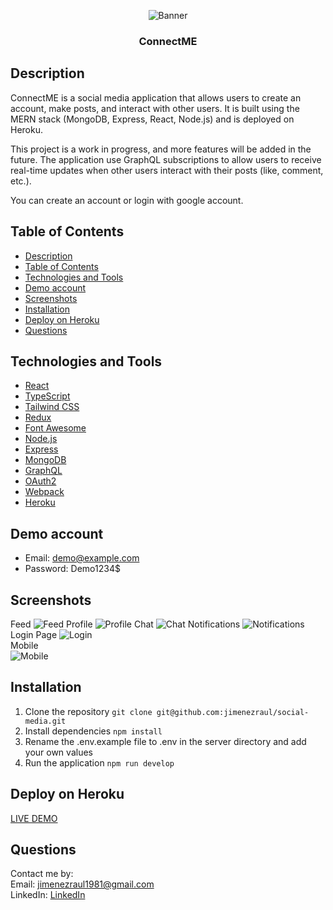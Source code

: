 <p align="center">
    <img src="server/public/screenshots/home.png" alt="Banner">
</p>

<h3 align="center">ConnectME</h3>

## Description
ConnectME is a social media application that allows users to create an account, make posts, and interact with other users. It is built using the MERN stack (MongoDB, Express, React, Node.js) and is deployed on Heroku.

This project is a work in progress, and more features will be added in the future. The application use GraphQL subscriptions to allow users to receive real-time updates when other users interact with their posts (like, comment, etc.).

You can create an account or login with google account.

## Table of Contents
- [Description](#description)
- [Table of Contents](#table-of-contents)
- [Technologies and Tools](#technologies-and-tools)
- [Demo account](#demo-account)
- [Screenshots](#screenshots)
- [Installation](#installation)
- [Deploy on Heroku](#deploy-on-heroku)
- [Questions](#questions)

## Technologies and Tools
- [React](https://reactjs.org/)
- [TypeScript](https://www.typescriptlang.org/)
- [Tailwind CSS](https://tailwindcss.com/)
- [Redux](https://redux.js.org/)
- [Font Awesome](https://fontawesome.com/)
- [Node.js](https://nodejs.org/en/)
- [Express](https://expressjs.com/)
- [MongoDB](https://www.mongodb.com/)
- [GraphQL](https://graphql.org/)
- [OAuth2](https://oauth.net/2/)
- [Webpack](https://webpack.js.org/)
- [Heroku](https://www.heroku.com/)

## Demo account
- Email: demo@example.com
- Password: Demo1234$

## Screenshots
Feed
![Feed](server/public/screenshots/Feed.png)
Profile 
![Profile](server/public/screenshots/Profile.png)
Chat
![Chat](server/public/screenshots/Chat.png)
Notifications
![Notifications](server/public/screenshots/Notifications.png) 
Login Page
![Login](server/public/screenshots/login_page.png)  
Mobile  
![Mobile](server/public/screenshots/Mobile.png)  

## Installation
1. Clone the repository
   ```git clone git@github.com:jimenezraul/social-media.git```
2. Install dependencies
   ```npm install```
3. Rename the .env.example file to .env in the server directory and add your own values
4. Run the application
    ```npm run develop```

## Deploy on Heroku
[LIVE DEMO](https://morning-tundra-02449.herokuapp.com/)

## Questions

Contact me by:    
Email: [jimenezraul1981@gmail.com](mailto:jimenezraul1981@gmail.com)   
LinkedIn: [LinkedIn](https://www.linkedin.com/in/raul-jimenez-778b2a196/)